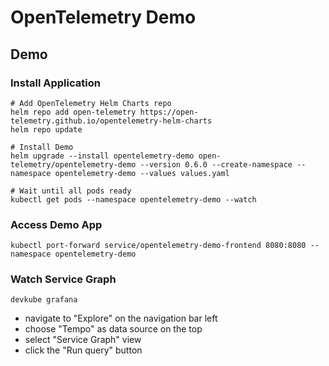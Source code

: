 # OpenTelemetry Demo 

## Demo

### Install Application

```shell
# Add OpenTelemetry Helm Charts repo
helm repo add open-telemetry https://open-telemetry.github.io/opentelemetry-helm-charts
helm repo update

# Install Demo
helm upgrade --install opentelemetry-demo open-telemetry/opentelemetry-demo --version 0.6.0 --create-namespace --namespace opentelemetry-demo --values values.yaml

# Wait until all pods ready
kubectl get pods --namespace opentelemetry-demo --watch
```

### Access Demo App

```shell
kubectl port-forward service/opentelemetry-demo-frontend 8080:8080 --namespace opentelemetry-demo
```

### Watch Service Graph

```shell
devkube grafana
```

- navigate to "Explore" on the navigation bar left
- choose "Tempo" as data source on the top
- select "Service Graph" view
- click the "Run query" button